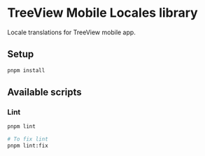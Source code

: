 # TreeView Mobile Locales library

Locale translations for TreeView mobile app.

## Setup

```bash
pnpm install
```

## Available scripts

### Lint

```bash
pnpm lint

# To fix lint
pnpm lint:fix
```
